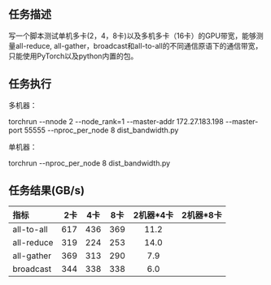 ## 任务描述

写一个脚本测试单机多卡(2，4，8卡)以及多机多卡（16卡）的GPU带宽，能够测量all-reduce, all-gather，broadcast和all-to-all的不同通信原语下的通信带宽，只能使用PyTorch以及python内置的包。

## 任务执行
多机器：

torchrun --nnode 2  --node_rank=1  --master-addr 172.27.183.198  --master-port 55555 --nproc_per_node 8 dist_bandwidth.py

单机器：

torchrun  --nproc_per_node 8 dist_bandwidth.py
## 任务结果(GB/s)


| 指标      |    2卡 | 4卡  |8卡  | 2机器*4卡 |2机器*8卡|
| :--- | ---:| :--: |:--: |:--: |:--: |
|all-to-all   | 617 |436|369|11.2
| all-reduce  | 319| 224|253|14.0
all-gather     |369| 313|290|7.9
broadcast     | 344| 338|338|6.0

